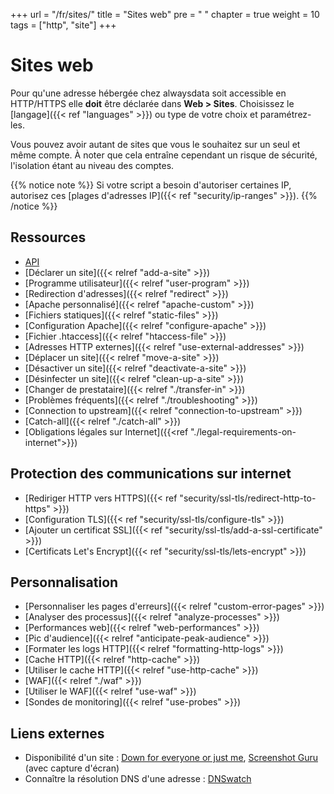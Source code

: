 +++
url = "/fr/sites/"
title = "Sites web"
pre = "<i class='fas fa-fw fa-globe'></i> "
chapter = true
weight = 10
tags = ["http", "site"]
+++

# Sites web

Pour qu'une adresse hébergée chez alwaysdata soit accessible en HTTP/HTTPS elle **doit** être déclarée dans **Web > Sites**. Choisissez le [langage]({{< ref "languages" >}}) ou type de votre choix et paramétrez-les.

Vous pouvez avoir autant de sites que vous le souhaitez sur un seul et même compte. À noter que cela entraîne cependant un risque de sécurité, l'isolation étant au niveau des comptes.

{{% notice note %}}
Si votre script a besoin d'autoriser certaines IP, autorisez ces [plages d'adresses IP]({{< ref "security/ip-ranges" >}}).
{{% /notice %}}

## Ressources

- [API](https://api.alwaysdata.com/v1/site/doc/)
- [Déclarer un site]({{< relref "add-a-site" >}})
- [Programme utilisateur]({{< relref "user-program" >}})
- [Redirection d'adresses]({{< relref "redirect" >}})
- [Apache personnalisé]({{< relref "apache-custom" >}})
- [Fichiers statiques]({{< relref "static-files" >}})
- [Configuration Apache]({{< relref "configure-apache" >}})
- [Fichier .htaccess]({{< relref "htaccess-file" >}})
- [Adresses HTTP externes]({{< relref "use-external-addresses" >}})
- [Déplacer un site]({{< relref "move-a-site" >}})
- [Désactiver un site]({{< relref "deactivate-a-site" >}})
- [Désinfecter un site]({{< relref "clean-up-a-site" >}})
- [Changer de prestataire]({{< relref "./transfer-in" >}})
- [Problèmes fréquents]({{< relref "./troubleshooting" >}})
- [Connection to upstream]({{< relref "connection-to-upstream" >}})
- [Catch-all]({{< relref "./catch-all" >}})
- [Obligations légales sur Internet]({{<ref "./legal-requirements-on-internet">}})

## Protection des communications sur internet

- [Rediriger HTTP vers HTTPS]({{< ref "security/ssl-tls/redirect-http-to-https" >}})
- [Configuration TLS]({{< ref "security/ssl-tls/configure-tls" >}})
- [Ajouter un certificat SSL]({{< ref "security/ssl-tls/add-a-ssl-certificate" >}})
- [Certificats Let's Encrypt]({{< ref "security/ssl-tls/lets-encrypt" >}})

## Personnalisation

- [Personnaliser les pages d'erreurs]({{< relref "custom-error-pages" >}})
- [Analyser des processus]({{< relref "analyze-processes" >}})
- [Performances web]({{< relref "web-performances" >}})
- [Pic d'audience]({{< relref "anticipate-peak-audience" >}})
- [Formater les logs HTTP]({{< relref "formatting-http-logs" >}})
- [Cache HTTP]({{< relref "http-cache" >}})
- [Utiliser le cache HTTP]({{< relref "use-http-cache" >}})
- [WAF]({{< relref "./waf" >}})
- [Utiliser le WAF]({{< relref "use-waf" >}})
- [Sondes de monitoring]({{< relref "use-probes" >}})

## Liens externes

- Disponibilité d'un site : [Down for everyone or just me](https://downforeveryoneorjustme.com/), [Screenshot Guru](https://screenshot.guru/) (avec capture d'écran)
- Connaître la résolution DNS d'une adresse : [DNSwatch](https://www.dnswatch.info/)
